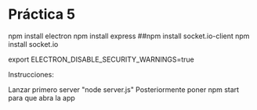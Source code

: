 # Práctica 5

npm install electron
npm install express
##npm install socket.io-client
npm install socket.io

export ELECTRON_DISABLE_SECURITY_WARNINGS=true

Instrucciones:

Lanzar primero server "node server.js"
Posteriormente poner npm start para que abra la app
